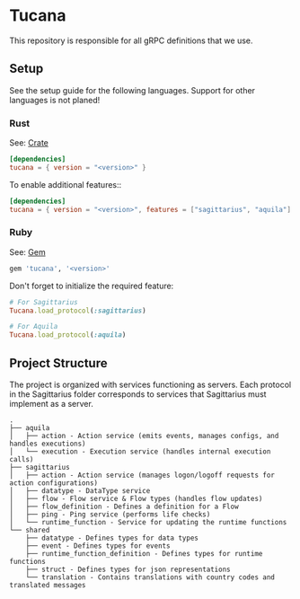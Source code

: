 # Tucana

This repository is responsible for all gRPC definitions that we use.

## Setup

See the setup guide for the following languages. Support for other languages is not planed!

### Rust

See: [Crate](https://crates.io/crates/tucana)

```toml
[dependencies]
tucana = { version = "<version>" }
```

To enable additional features::

```toml
[dependencies]
tucana = { version = "<version>", features = ["sagittarius", "aquila"] }
```

### Ruby

See: [Gem](https://rubygems.org/gems/tucana)

```ruby
gem 'tucana', '<version>'
```

Don't forget to initialize the required feature:
```ruby
# For Sagittarius
Tucana.load_protocol(:sagittarius)

# For Aquila
Tucana.load_protocol(:aquila)
```

## Project Structure

The project is organized with services functioning as servers. Each protocol in the Sagittarius folder corresponds to
services that Sagittarius must implement as a server.

```ascii-tree 
.
├── aquila
│   ├── action - Action service (emits events, manages configs, and handles executions)
│   └── execution - Execution service (handles internal execution calls)
├── sagittarius
│   ├── action - Action service (manages logon/logoff requests for action configurations)
│   ├── datatype - DataType service 
│   ├── flow - Flow service & Flow types (handles flow updates)
│   ├── flow_definition - Defines a definition for a Flow
│   ├── ping - Ping service (performs life checks)
│   └── runtime_function - Service for updating the runtime functions
└── shared
    ├── datatype - Defines types for data types
    ├── event - Defines types for events
    ├── runtime_function_definition - Defines types for runtime functions
    ├── struct - Defines types for json representations
    └── translation - Contains translations with country codes and translated messages
```